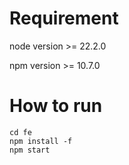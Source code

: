 # Requirement
node version >= 22.2.0

npm version >= 10.7.0
# How to run
```
cd fe
npm install -f
npm start
```